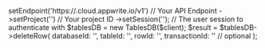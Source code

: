 <?php

use Appwrite\Client;
use Appwrite\Services\TablesDB;

$client = (new Client())
    ->setEndpoint('https://<REGION>.cloud.appwrite.io/v1') // Your API Endpoint
    ->setProject('<YOUR_PROJECT_ID>') // Your project ID
    ->setSession(''); // The user session to authenticate with

$tablesDB = new TablesDB($client);

$result = $tablesDB->deleteRow(
    databaseId: '<DATABASE_ID>',
    tableId: '<TABLE_ID>',
    rowId: '<ROW_ID>',
    transactionId: '<TRANSACTION_ID>' // optional
);